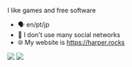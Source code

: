 I like games and free software

- 🗣️ en/pt/jp
- 💬 I don't use many social networks
- 🌐 My website is https://harper.rocks

<img src="https://img.shields.io/badge/Arch_Linux-1793D1?style=for-the-badge&logo=arch-linux&logoColor=white"> <img src="https://img.shields.io/badge/Emacs-%237F5AB6.svg?&style=for-the-badge&logo=gnu-emacs&logoColor=white">
